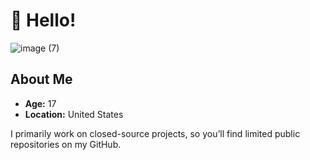 # 👋 Hello!

![image (7)](https://github.com/user-attachments/assets/1e081b71-1447-4f0b-8235-d6c65a35470a)

## About Me
- **Age:** 17
- **Location:** United States

I primarily work on closed-source projects, so you’ll find limited public repositories on my GitHub.
